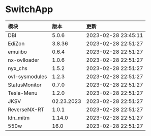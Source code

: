 # SwitchApp

|模块|版本|更新|
|:-|:-|:-|
|DBI|5.0.6|2023-02-28 23:45:11|
|EdiZon|3.8.36|2023-02-28 22:51:27|
|emuiibo|0.6.4|2023-02-28 22:51:27|
|nx-ovlloader|1.0.6|2023-02-28 22:51:27|
|nyx_chs|1.5.2|2023-02-28 22:51:27|
|ovl-sysmodules|1.2.3|2023-02-28 22:51:27|
|StatusMonitor|0.7.0|2023-02-28 22:51:27|
|Tesla-Menu|1.2.0|2023-02-28 22:51:27|
|JKSV|02.23.2023|2023-02-28 22:51:27|
|ReverseNX-RT|1.0.1|2023-02-28 22:51:27|
|ldn_mitm|1.14.0|2023-02-28 22:51:27|
|550w|16.0|2023-02-28 22:51:27|
